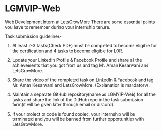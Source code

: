 # LGMVIP-Web

Web Development Intern at LetsGrowMore There are some essential points you have to remember during your internship tenure.

Task submission guidelines-

  1) At least 2-3 tasks(Check PDF) must be completed to become eligible for the certification and 4 tasks to become eligible for LOR.

  2) Update your LinkedIn Profile & Facebook Profile and share all the achievements that you got from us and tag Mr. Aman Kesarwani and LetsGrowMore.

  3) Share the video of the completed task on LinkedIn & Facebook and tag Mr. Aman Kesarwani and LetsGrowMore. (Explanation is mandatory) .

  4) Maintain a separate GitHub repository(name as LGMVIP-Web) for all the tasks and share the link of the GitHub repo in the task submission form(it will be given          later through email or discord).

  5) If your project or code is found copied, your internship will be terminated and you will be banned from further opportunities with LetsGrowMore.
